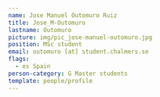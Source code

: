 ```yaml
---
name: Jose Manuel Outomuro Ruiz
title: Jose_M-Outomuro
lastname: Outomuro
picture: img/pic_jose-manuel-outomuro.jpg
position: MSc student
email: outomuro [at] student.chalmers.se
flags:
  - es Spain
person-category: G Master students
template: people/profile
---
```

